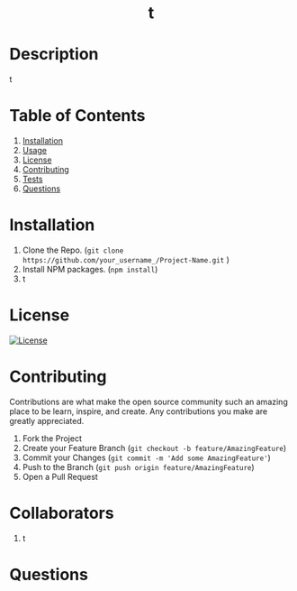 <h1 align='center'>t</h1>

# Description
t

# Table of Contents 
1. <a href='#Installation'>Installation
2. <a href='#Usage'>Usage
3. <a href='#License'>License
4. <a href='#Contributing'>Contributing
5. <a href='#Tests'>Tests
6. <a href='#Questions'>Questions</a>

# Installation
1. Clone the Repo. (```git clone https://github.com/your_username_/Project-Name.git```
)
2. Install NPM packages. (```npm install```)
3. t



# License
[![License](https://img.shields.io/badge/License-Apache%202.0-blue.svg)](https://opensource.org/licenses/Apache-2.0)

# Contributing
Contributions are what make the open source community such an amazing place to be learn, inspire, and create. Any contributions you make are greatly appreciated.
1. Fork the Project
2. Create your Feature Branch (```git checkout -b feature/AmazingFeature```)
3. Commit your Changes (```git commit -m 'Add some AmazingFeature'```)
4. Push to the Branch (```git push origin feature/AmazingFeature```)
5. Open a Pull Request

# Collaborators 
 1. t



# Questions
    